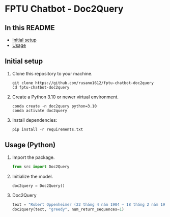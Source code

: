 # FPTU Chatbot - Doc2Query

## In this README

- [Initial setup](#initial-setup)
- [Usage](#usage)

## Initial setup

1. Clone this repository to your machine.

   ```
   git clone https://github.com/rusano1612/fptu-chatbot-doc2query
   cd fptu-chatbot-doc2query
   ```

2. Create a Python 3.10 or newer virtual environment.

   ```
   conda create -n doc2query python=3.10
   conda activate doc2query
   ```

3. Install dependencies:

   ```
   pip install -r requirements.txt
   ```

## Usage (Python)

1. Import the package.

   ```python
   from src import Doc2Query
   ```

2. Initialize the model.

   ```python
   doc2query = Doc2Query()
   ```

3. Doc2Query

   ```python
   text = "Robert Oppenheimer (22 tháng 4 năm 1904 – 18 tháng 2 năm 1967) là một nhà vật lý lý thuyết người Mỹ."
   doc2query(text, "greedy", num_return_sequences=1)
   ```
